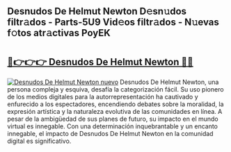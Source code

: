 ## Desnudos De Helmut Newton D𝚎sn𝚞dos filtr𝚊dos - Parts-5U9 Vid𝚎os filtr𝚊dos - N𝚞evas f𝚘tos atr𝚊ctivas PoyEK

# <h2><a href="http://mbbwo8y.tromn.icu/?c=Desnudos+De+Helmut+Newton">🔗👉👉👉 Desnudos De Helmut Newton 🔗🔗</a></h2>

[![Desnudos De Helmut Newton nuevo](https://i.imgur.com/pEAQMta.gif)](http://mbbwo8y.tromn.icu/?c=Desnudos+De+Helmut+Newton)
Desnudos De Helmut Newton, una persona compleja y esquiva, desafía la categorización fácil. Su uso pionero de los medios digitales para la autorrepresentación ha cautivado y enfurecido a los espectadores, encendiendo debates sobre la moralidad, la expresión artística y la naturaleza evolutiva de las comunidades en línea. A pesar de la ambigüedad de sus planes de futuro, su impacto en el mundo virtual es innegable. Con una determinación inquebrantable y un encanto innegable, el impacto de Desnudos De Helmut Newton en la comunidad digital es significativo.
